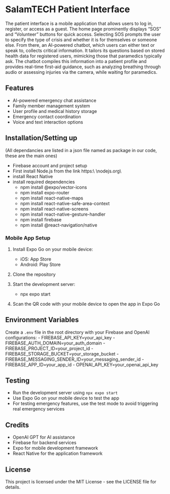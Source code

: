 # SalamTECH Patient Interface

The patient interface is a mobile application that allows users to log in, register, or access as a guest. The home page prominently displays “SOS” and “Volunteer” buttons for quick access. Selecting SOS prompts the user to specify the type of crisis and whether it is for themselves or someone else. From there, an AI-powered chatbot, which users can either text or speak to, collects critical information. It tailors its questions based on stored health data for registered users, mimicking those that paramedics typically ask. The chatbot compiles this information into a patient profile and provides real-time first-aid guidance, such as analyzing breathing through audio or assessing injuries via the camera, while waiting for paramedics.

## Features
- AI-powered emergency chat assistance
- Family member management system
- User profile and medical history storage
- Emergency contact coordination
- Voice and text interaction options

## Installation/Setting up
(All dependancies are listed in a json file named as package in our code, these are the main ones)
- Firebase account and project setup
- First install Node.js from the link https:\ \nodejs.org\ 
- install React Native 
- install required dependencies 
    - npm install @expo/vector-icons
    - npm install expo-router
    - npm install react-native-maps
    - npm install react-native-safe-area-context
    - npm install react-native-screens
    - npm install react-native-gesture-handler
    - npm install firebase
    - npm install @react-navigation/native

### Mobile App Setup
1. Install Expo Go on your mobile device:
   - iOS: App Store
   - Android: Play Store

2. Clone the repository

3. Start the development server:
   - npx expo start


4. Scan the QR code with your mobile device to open the app in Expo Go

## Environment Variables
Create a `.env` file in the root directory with your Firebase and OpenAI configurations:
    - FIREBASE_API_KEY=your_api_key
    - FIREBASE_AUTH_DOMAIN=your_auth_domain
    - FIREBASE_PROJECT_ID=your_project_id
    - FIREBASE_STORAGE_BUCKET=your_storage_bucket
    - FIREBASE_MESSAGING_SENDER_ID=your_messaging_sender_id
    - FIREBASE_APP_ID=your_app_id
    - OPENAI_API_KEY=your_openai_api_key

## Testing
- Run the development server using `npx expo start`
- Use Expo Go on your mobile device to test the app
- For testing emergency features, use the test mode to avoid triggering real emergency services

## Credits
- OpenAI GPT for AI assistance
- Firebase for backend services
- Expo for mobile development framework
- React Native for the application framework

## License
This project is licensed under the MIT License - see the LICENSE file for details.